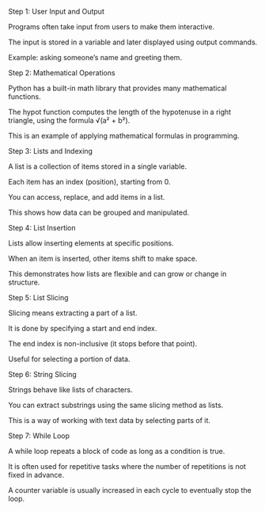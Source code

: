 Step 1: User Input and Output

Programs often take input from users to make them interactive.

The input is stored in a variable and later displayed using output commands.

Example: asking someone’s name and greeting them.

Step 2: Mathematical Operations

Python has a built-in math library that provides many mathematical functions.

The hypot function computes the length of the hypotenuse in a right triangle, using the formula √(a² + b²).

This is an example of applying mathematical formulas in programming.

Step 3: Lists and Indexing

A list is a collection of items stored in a single variable.

Each item has an index (position), starting from 0.

You can access, replace, and add items in a list.

This shows how data can be grouped and manipulated.

Step 4: List Insertion

Lists allow inserting elements at specific positions.

When an item is inserted, other items shift to make space.

This demonstrates how lists are flexible and can grow or change in structure.

Step 5: List Slicing

Slicing means extracting a part of a list.

It is done by specifying a start and end index.

The end index is non-inclusive (it stops before that point).

Useful for selecting a portion of data.

Step 6: String Slicing

Strings behave like lists of characters.

You can extract substrings using the same slicing method as lists.

This is a way of working with text data by selecting parts of it.

Step 7: While Loop

A while loop repeats a block of code as long as a condition is true.

It is often used for repetitive tasks where the number of repetitions is not fixed in advance.

A counter variable is usually increased in each cycle to eventually stop the loop.
